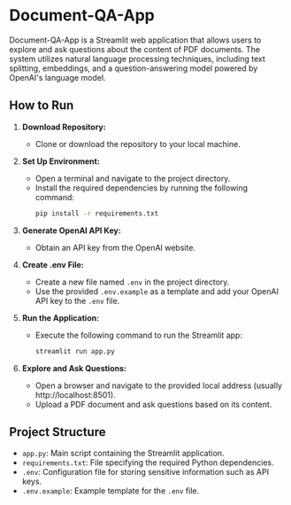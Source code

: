 # Document-QA-App

Document-QA-App is a Streamlit web application that allows users to explore and ask questions about the content of PDF documents. The system utilizes natural language processing techniques, including text splitting, embeddings, and a question-answering model powered by OpenAI's language model.

## How to Run

1. **Download Repository:**

   - Clone or download the repository to your local machine.

2. **Set Up Environment:**

   - Open a terminal and navigate to the project directory.
   - Install the required dependencies by running the following command:
     ```bash
     pip install -r requirements.txt
     ```

3. **Generate OpenAI API Key:**

   - Obtain an API key from the OpenAI website.

4. **Create .env File:**

   - Create a new file named `.env` in the project directory.
   - Use the provided `.env.example` as a template and add your OpenAI API key to the `.env` file.

5. **Run the Application:**

   - Execute the following command to run the Streamlit app:
     ```bash
     streamlit run app.py
     ```

6. **Explore and Ask Questions:**
   - Open a browser and navigate to the provided local address (usually http://localhost:8501).
   - Upload a PDF document and ask questions based on its content.

## Project Structure

- `app.py`: Main script containing the Streamlit application.
- `requirements.txt`: File specifying the required Python dependencies.
- `.env`: Configuration file for storing sensitive information such as API keys.
- `.env.example`: Example template for the `.env` file.
